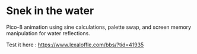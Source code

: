 # Snek in the water

Pico-8 animation using sine calculations, palette swap, and screen memory manipulation for water reflections.

Test it here : 
https://www.lexaloffle.com/bbs/?tid=41935
